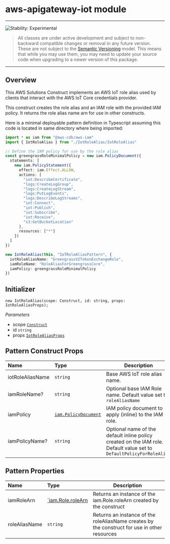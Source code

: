 # aws-apigateway-iot module

<!--BEGIN STABILITY BANNER-->

---

![Stability: Experimental](https://img.shields.io/badge/stability-Experimental-important.svg?style=for-the-badge)

> All classes are under active development and subject to non-backward compatible changes or removal in any
> future version. These are not subject to the [Semantic Versioning](https://semver.org/) model.
> This means that while you may use them, you may need to update your source code when upgrading to a newer version of this package.

---

<!--END STABILITY BANNER-->

## Overview

This AWS Solutions Construct implements an AWS IoT role alias used by clients that interact with the AWS IoT Core credentials provider.

This construct creates the role alias and an IAM role with the provided IAM policy. It returns the role alias name arn for use in other constructs.

Here is a minimal deployable pattern definition in Typescript assuming this code is located in same directory where being imported:

```typescript
import * as iam from "@aws-cdk/aws-iam"
import { IotRoleAlias } from "./IotRoleAlias/IotRoleAlias"

// Define the IAM policy for use by the role alias
const greengrassRoleMinimalPolicy = new iam.PolicyDocument({
  statements: [
    new iam.PolicyStatement({
      effect: iam.Effect.ALLOW,
      actions: [
        "iot:DescribeCertificate",
        "logs:CreateLogGroup",
        "logs:CreateLogStream",
        "logs:PutLogEvents",
        "logs:DescribeLogStreams",
        "iot:Connect",
        "iot:Publish",
        "iot:Subscribe",
        "iot:Receive",
        "s3:GetBucketLocation"
      ],
      resources: ["*"]
    })
  ]
})

new IotRoleAlias(this, "IoTRoleAliasPattern", {
  iotRoleAliasName: "GreengrassV2TokenExchangeRole",
  iamRoleName: "RoleAliasForGreengrassCore",
  iamPolicy: greengrassRoleMinimalPolicy
})
```

## Initializer

```text
new IotRoleAlias(scope: Construct, id: string, props: IotRoleAliasProps);
```

_Parameters_

- scope [`Construct`](https://docs.aws.amazon.com/cdk/api/latest/docs/@aws-cdk_core.Construct.html)
- id `string`
- props [`IotRoleAliasProps`](#pattern-construct-props)

## Pattern Construct Props

| **Name**         | **Type**                                                                                                     | **Description**                                                                                                      |
| :--------------- | :----------------------------------------------------------------------------------------------------------- | -------------------------------------------------------------------------------------------------------------------- |
| iotRoleAliasName | `string`                                                                                                     | Base AWS IoT role alias name.                                                                                        |
| iamRoleName?     | `string`                                                                                                     | Optional base IAM Role name. Default value set to `roleAliasName`                                                    |
| iamPolicy        | [`iam.PolicyDocument`](https://docs.aws.amazon.com/cdk/api/latest/docs/@aws-cdk_aws-iam.PolicyDocument.html) | IAM policy document to apply (inline) to the IAM role.                                                               |
| iamPolicyName?   | `string`                                                                                                     | Optional name of the default inline policy created on the IAM role. Default value set to `DefaultPolicyForRoleAlias` |

## Pattern Properties

| **Name**      | **Type**                                                                                                | **Description**                                                                              |
| :------------ | :------------------------------------------------------------------------------------------------------ | -------------------------------------------------------------------------------------------- |
| iamRoleArn    | [`iam.Role.roleArn](https://docs.aws.amazon.com/cdk/api/latest/docs/@aws-cdk_aws-iam.Role.html#rolearn) | Returns an instance of the iam.Role.roleArn created by the construct                         |
| roleAliasName | `string`                                                                                                | Returns an instance of the roleAliasName creates by the construct for use in other resources |
